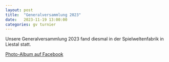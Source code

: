 ```yaml
---
layout: post
title:  "Generalversammlung 2023"
date:   2023-11-19 13:00:00
categories: gv turnier
---
```


Unsere Generalversammlung 2023 fand diesmal in der Spielweltenfabrik in Liestal statt.

[Photo-Album auf Facebook](https://www.facebook.com/mtgbaselland/posts/pfbid02LPuZvrCvzAJdzJGzdTXtKDLjVVhoDE3NeNGLARJcFkSTCpA8FKLt1ii2TUbmF3ubl)

